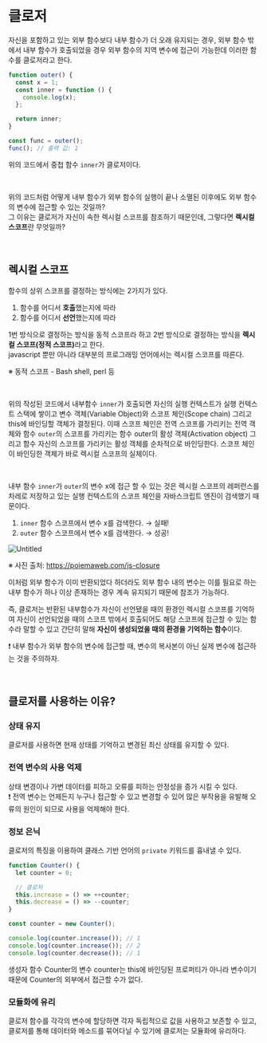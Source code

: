# 클로저

자신을 포함하고 있는 외부 함수보다 내부 함수가 더 오래 유지되는 경우, 외부 함수 밖에서 내부 함수가 호출되었을 경우 외부 함수의 지역 변수에 접근이 가능한데 이러한 함수를 클로저라고 한다.

```js
function outer() {
  const x = 1;
  const inner = function () {
    console.log(x);
  };

  return inner;
}

const func = outer();
func(); // 출력 값: 1
```

위의 코드에서 중첩 함수 `inner`가 클로저이다.

<br/>

위의 코드처럼 어떻게 내부 함수가 외부 함수의 실행이 끝나 소멸된 이후에도 외부 함수의 변수에 접근할 수 있는 것일까? <br/>
그 이유는 클로저가 자신이 속한 렉시컬 스코프를 참조하기 때문인데, 그렇다면 <b>렉시컬 스코프</b>란 무엇일까?

<br/>

## 렉시컬 스코프

함수의 상위 스코프를 결정하는 방식에는 2가지가 있다.

1. 함수를 어디서 <b>호출</b>했는지에 따라
2. 함수를 어디서 <b>선언</b>했는지에 따라

1번 방식으로 결정하는 방식을 동적 스코프라 하고 2번 방식으로 결정하는 방식을 <b>렉시컬 스코프(정적 스코프)</b>라고 한다. <br/>
javascript 뿐만 아니라 대부분의 프로그래밍 언어에서는 렉시컬 스코프를 따른다.

※ 동적 스코프 - Bash shell, perl 등

<br/>

위의 작성된 코드에서 내부함수 `inner`가 호출되면 자신의 실행 컨텍스트가 실행 컨텍스트 스택에 쌓이고 변수 객체(Variable Object)와 스코프 체인(Scope chain) 그리고 this에 바인딩할 객체가 결정된다. 이때 스코프 체인은 전역 스코프를 가리키는 전역 객체와 함수 `outer`의 스코프를 가리키는 함수 outer의 활성 객체(Activation object) 그리고 함수 자신의 스코프를 가리키는 활성 객체를 순차적으로 바인딩한다. 스코프 체인이 바인딩한 객체가 바로 렉시컬 스코프의 실체이다.

<br/>

내부 함수 `inner`가 `outer`의 변수 x에 접근 할 수 있는 것은 렉시컬 스코프의 레퍼런스를 차레로 저장하고 있는 실행 컨텍스트의 스코프 체인을 자바스크립트 엔진이 검색했기 때문이다.

1. `inner` 함수 스코프에서 변수 x를 검색한다. → 실패!
2. `outer` 함수 스코프에서 변수 x를 검색한다. → 성공!

![Untitled](https://user-images.githubusercontent.com/88129850/181908597-6d84f6e3-e800-4132-bbd2-190023734259.png)

※ 사진 출처: https://poiemaweb.com/js-closure

이처럼 외부 함수가 이미 반환되었다 하더라도 외부 함수 내의 변수는 이를 필요로 하는 내부 함수가 하나 이상 존재하는 경우 계속 유지되기 때문에 참조가 가능하다.

즉, 클로저는 반환된 내부함수가 자신이 선언됐을 때의 환경인 렉시컬 스코프를 기억하여 자신이 선언되었을 때의 스코프 밖에서 호출되어도 해당 스코프에 접근할 수 있는 함수라 말할 수 있고 간단히 말해 <b>자신이 생성되었을 때의 환경을 기억하는 함수</b>이다.

❗ 내부 함수가 외부 함수의 변수에 접근할 때, 변수의 복사본이 아닌 실제 변수에 접근하는 것을 주의하자.

<br/>

## 클로저를 사용하는 이유?

### 상태 유지

클로저를 사용하면 현재 상태를 기억하고 변경된 최신 상태를 유지할 수 있다.

### 전역 변수의 사용 억제

상태 변경이나 가변 데이터를 피하고 오류를 피하는 안정성을 증가 시킬 수 있다. <br/>
❗ 전역 변수는 언제든지 누구나 접근할 수 있고 변경할 수 있어 많은 부작용을 유발해 오류의 원인이 되므로 사용을 억제해야 한다.

### 정보 은닉

클로저의 특징을 이용하여 클래스 기반 언어의 `private` 키워드를 흉내낼 수 있다.

```js
function Counter() {
  let counter = 0;

  // 클로저
  this.increase = () => ++counter;
  this.decrease = () => --counter;
}

const counter = new Counter();

console.log(counter.increase()); // 1
console.log(counter.increase()); // 2
console.log(counter.decrease()); // 1
```

생성자 함수 Counter의 변수 counter는 this에 바인딩된 프로퍼티가 아니라 변수이기 때문에 Counter의 외부에서 접근할 수가 없다.

### 모듈화에 유리

클로저 함수를 각각의 변수에 할당하면 각자 독립적으로 값을 사용하고 보존할 수 있고, <br/>
클로저를 통해 데이터와 메소드를 묶어다닐 수 있기에 클로저는 모듈화에 유리하다.
